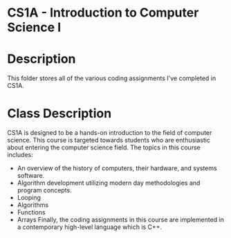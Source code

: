 # CS1A - Introduction to Computer Science I
# Description
This folder stores all of the various coding assignments I've completed in CS1A. 
# Class Description
CS1A is designed to be a hands-on introduction to the field of computer science. This course is targeted towards students who are enthusiastic about entering the computer science field. The topics in this course includes:
* An overview of the history of computers, their hardware, and systems software.
* Algorithm development utilizing modern day methodologies and program concepts.
* Looping
* Algorithms
* Functions
* Arrays
Finally, the coding assignments in this course are implemented in a contemporary high-level language which is C++.
